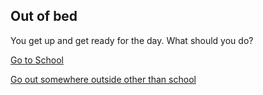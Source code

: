 ## Out of bed

You get up and get ready for the day. What should you do?

[Go to School](school.md)

[Go out somewhere outside other than school](out-some-where.md)

